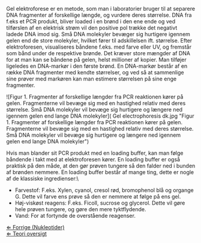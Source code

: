 Gel elektroforese er en metode, som man i laboratorier bruger til at
separere DNA fragmenter af forskellige længde, og vurdere deres
størrelse. DNA fra f.eks et PCR produkt, bliver loaded i en brønd i den
ene ende og ved tilførslen af en elektrisk strøm vil den positive pol
trække det negativt ladede DNA imod sig. Små DNA molekyler bevæger sig
hurtigere igennem gelen end de store molekyler, hvilket fører til
adskillelsen ift. størrelse. Efter elektroforesen, visualiseres båndene
f.eks. med farve eller UV, og fremstår som bånd under de respektive
brønde. Det kræver store mængder af DNA for at man kan se båndene på
gelen, helst millioner af kopier. Man tilføjer ligeledes en DNA-markør i
den første brønd. En DNA-markør består af en række DNA fragmenter med
kendte størrelser, og ved så at sammenlige sine prøver med markøren kan
man estimere størrelsen på sine enge fragmenter.

![Figur 1. Fragmenter af forskellige længder fra PCR reaktionen kører på gelen. Fragmenterne vil bevæge sig med en hastighed relativ med deres størrelse. Små DNA molekyler vil bevæge sig hurtigere og længere ned igennem gelen end lange DNA molekyler]( Gel electrophoresis dk.jpg "Figur 1. Fragmenter af forskellige længder fra PCR reaktionen kører på gelen. Fragmenterne vil bevæge sig med en hastighed relativ med deres størrelse. Små DNA molekyler vil bevæge sig hurtigere og længere ned igennem gelen end lange DNA molekyler")

Hvis man blander sit PCR produkt med en loading buffer, kan man følge
båndende i takt med at elektroforesen kører. En loading buffer er også
praktisk på den måde, at den gør prøven tungere så den falder ned i
bunden af brønden nemmere. En loading buffer består af mange ting, dette
er nogle af de klassiske ingredienser:\

-   Farvestof: F.eks. Xylen, cyanol, cresol rød, bromophenol blå og
    organge G. Dette vil farve ens prøve så den er nemmere at følge på
    ens gel.
-   Høj-viskøst reagens: F.eks. Ficoll, sucrose og glycerol. Dette vil
    gøre hele prøven tungere, og gøre den mere tyktflydende.
-   Vand: For at fortynde de overstående reagenser.

[⇐ Forrige (Nukleotider)](/wiki/Nukleotider_Bio-Kemi "wikilink")\
[⇐ Teori oversigt ](/wiki/Bio-Kemi "wikilink")

